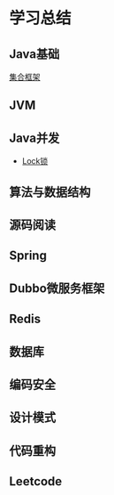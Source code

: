 # 学习总结
## Java基础
[集合框架](https://github.com/sunwnehongl/LearningSummary/blob/master/java%E7%9F%A5%E8%AF%86%E6%80%BB%E7%BB%93/%E9%9B%86%E5%90%88%E6%A1%86%E6%9E%B6/collection.md "集合框架")
## JVM
## Java并发
- [Lock锁](https://github.com/sunwnehongl/LearningSummary/blob/master/java%E7%9F%A5%E8%AF%86%E6%80%BB%E7%BB%93/java%E5%B9%B6%E5%8F%91/Lock%E9%94%81.md "Lock锁")

## 算法与数据结构
## 源码阅读
## Spring
## Dubbo微服务框架
## Redis
## 数据库
## 编码安全
## 设计模式
## 代码重构
## Leetcode
